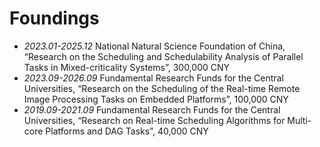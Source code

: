 # Foundings
- *2023.01-2025.12* National Natural Science Foundation of China, “Research on the Scheduling and Schedulability Analysis of Parallel Tasks in Mixed-criticality Systems”, 300,000 CNY
- *2023.09-2026.09* Fundamental Research Funds for the Central Universities, “Research on the Scheduling of the Real-time Remote Image Processing Tasks on Embedded Platforms”, 100,000 CNY
- *2019.09-2021.09* Fundamental Research Funds for the Central Universities, “Research on Real-time Scheduling Algorithms for Multi-core Platforms and DAG Tasks”, 40,000 CNY
